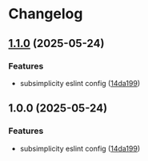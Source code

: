 # Changelog

## [1.1.0](https://github.com/subsimplicity/eslint-config-subsimplicity/compare/v1.0.0...v1.1.0) (2025-05-24)


### Features

* subsimplicity eslint config ([14da199](https://github.com/subsimplicity/eslint-config-subsimplicity/commit/14da1998650456251d4bdddea94b39670ef1be01))

## 1.0.0 (2025-05-24)


### Features

* subsimplicity eslint config ([14da199](https://github.com/subsimplicity/eslint-config-subsimplicity/commit/14da1998650456251d4bdddea94b39670ef1be01))
